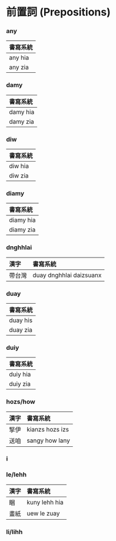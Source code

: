 # 前置詞 \(Prepositions\)

### any

| 書寫系統 |
| :--- |
| any hia |
| any zia |

### damy

| 書寫系統 |
| :--- |
| damy hia |
| damy zia |

### diw

| 書寫系統 |
| :--- |
| diw hia |
| diw zia |

### diamy

| 書寫系統 |
| :--- |
| diamy hia |
| diamy zia |

### dnghhlai

| 漢字 | 書寫系統 |
| :--- | :--- |
| 帶台灣 | duay dnghhlai daizsuanx |

### duay

| 書寫系統 |
| :--- |
| duay his |
| duay zia |

### duiy

| 書寫系統 |
| :--- |
| duiy hia |
| duiy zia |

### hozs/how

| 漢字 | 書寫系統 |
| :--- | :--- |
| 掔伊 | kianzs hozs izs |
| 送咱 | sangy how lany |

### i

### le/lehh

| 漢字 | 書寫系統 |
| :--- | :--- |
| 睏 | kuny lehh hia |
| 畫紙 | uew le zuay |

### li/lihh


